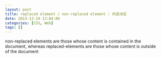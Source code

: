 ```yaml
---
layout: post
title: replaced element / non-replaced element : 内容决定
date: 2013-12-19 13:04:00
categories: [CSS, Web]
tags: []
---
```

non-replaced elements are those whose content is contained in the document, whereas replaced-elements are those whose content
 is outside of the document
